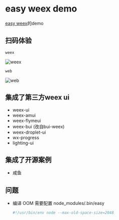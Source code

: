 # easy weex demo
  [easy weex](https://github.com/snice/easy-weex)的demo

## 扫码体验

    weex

![weex](https://oss.zhuzhe.wang/imgs/3071542550029_.pic_hd.png)

    web
    
![web](https://oss.zhuzhe.wang/imgs/3091542550275_.pic_hd.png)


## 集成了第三方weex ui

* weex-ui
* weex-amui
* weex-flymeui
* weex-bui (改自bui-weex)
* weex-droplet-ui
* wx-progress
* lighting-ui

## 集成了开源案例

* 咸鱼


## 问题

* 编译 OOM
    需要配置 node_modules/.bin/easy
    
    ```sh
    #!/usr/bin/env node --max-old-space-size=2048
    ```
